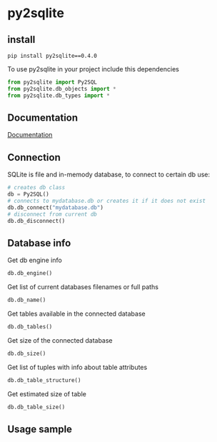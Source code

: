 # py2sqlite


## install
```
pip install py2sqlite==0.4.0
```

To use py2sqlite in your project include this dependencies
```python
from py2sqlite import Py2SQL
from py2sqlite.db_objects import *
from py2sqlite.db_types import *
```

## Documentation 

<a href="docs/py2sqlite.html">Documentation</a>

## Connection

SQLite is file and in-memody database, to connect to certain db use:
```python
# creates db class
db = Py2SQL()
# connects to mydatabase.db or creates it if it does not exist
db.db_connect("mydatabase.db") 
# disconnect from current db
db.db_disconnect()
```

## Database info

Get db engine info
```python
db.db_engine()
```

Get list of current databases filenames or full paths
```python
db.db_name()
```

Get tables available in the connected database
```python
db.db_tables()
```

Get size of the connected database
```python
db.db_size()
```

Get list of tuples with info about table attributes
```python
db.db_table_structure()
```

Get estimated size of table
```python
db.db_table_size()
```

## Usage sample

```python

```
